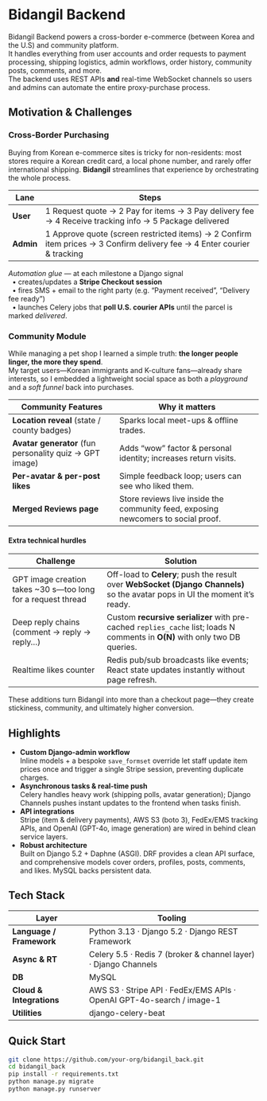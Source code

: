 # Bidangil Backend

Bidangil Backend powers a cross-border e-commerce (between Korea and the U.S) and community platform.  
It handles everything from user accounts and order requests to payment processing, shipping logistics, admin workflows, order history, community posts, comments, and more.  
The backend uses REST APIs **and** real-time WebSocket channels so users and admins can automate the entire proxy-purchase process.

## Motivation & Challenges

### Cross-Border Purchasing
Buying from Korean e-commerce sites is tricky for non-residents: most stores require a Korean credit card, a local phone number, and rarely offer international shipping. **Bidangil** streamlines that experience by orchestrating the whole process.

| Lane | Steps |
|------|-------|
| **User**  | 1 Request quote → 2 Pay for items → 3 Pay delivery fee → 4 Receive tracking info → 5 Package delivered |
| **Admin** | 1 Approve quote (screen restricted items) → 2 Confirm item prices → 3 Confirm delivery fee → 4 Enter courier & tracking |

*Automation glue* — at each milestone a Django signal  
&nbsp;&nbsp;• creates/updates a **Stripe Checkout session**  
&nbsp;&nbsp;• fires SMS + email to the right party (e.g. “Payment received”, “Delivery fee ready”)  
&nbsp;&nbsp;• launches Celery jobs that **poll U.S. courier APIs** until the parcel is marked *delivered*.

### Community Module
While managing a pet shop I learned a simple truth: **the longer people linger, the more they spend**.  
My target users—Korean immigrants and K-culture fans—already share interests, so I embedded a lightweight social space as both a *playground* and a *soft funnel* back into purchases.

| Community Features | Why it matters |
|--------------------|----------------|
| **Location reveal** (state / county badges) | Sparks local meet-ups & offline trades. |
| **Avatar generator** (fun personality quiz → GPT image) | Adds “wow” factor & personal identity; increases return visits. |
| **Per-avatar & per-post likes** | Simple feedback loop; users can see who liked them. |
| **Merged Reviews page** | Store reviews live inside the community feed, exposing newcomers to social proof. |

#### Extra technical hurdles
| Challenge | Solution |
|-----------|----------|
| GPT image creation takes ~30 s—too long for a request thread | Off-load to **Celery**; push the result over **WebSocket (Django Channels)** so the avatar pops in UI the moment it’s ready. |
| Deep reply chains (comment → reply → reply…) | Custom **recursive serializer** with pre-cached `replies_cache` list; loads N comments in **O(N)** with only two DB queries. |
| Realtime likes counter | Redis pub/sub broadcasts like events; React state updates instantly without page refresh. |

These additions turn Bidangil into more than a checkout page—they create stickiness, community, and ultimately higher conversion.




## Highlights

* **Custom Django-admin workflow**  
  Inline models + a bespoke `save_formset` override let staff update item prices once and trigger a single Stripe session, preventing duplicate charges.
* **Asynchronous tasks & real-time push**  
  Celery handles heavy work (shipping polls, avatar generation); Django Channels pushes instant updates to the frontend when tasks finish.
* **API integrations**  
  Stripe (item & delivery payments), AWS S3 (boto 3), FedEx/EMS tracking APIs, and OpenAI (GPT-4o, image generation) are wired in behind clean service layers.
* **Robust architecture**  
  Built on Django 5.2 + Daphne (ASGI). DRF provides a clean API surface, and comprehensive models cover orders, profiles, posts, comments, and likes. MySQL backs persistent data.

## Tech Stack

| Layer | Tooling |
|-------|---------|
| **Language / Framework** | Python 3.13 · Django 5.2 · Django REST Framework |
| **Async & RT** | Celery 5.5 · Redis 7 (broker & channel layer) · Django Channels |
| **DB** | MySQL |
| **Cloud & Integrations** | AWS S3 · Stripe API · FedEx/EMS APIs · OpenAI GPT-4o-search / image-1 |
| **Utilities** | django-celery-beat |

## Quick Start

```bash
git clone https://github.com/your-org/bidangil_back.git
cd bidangil_back
pip install -r requirements.txt
python manage.py migrate
python manage.py runserver
